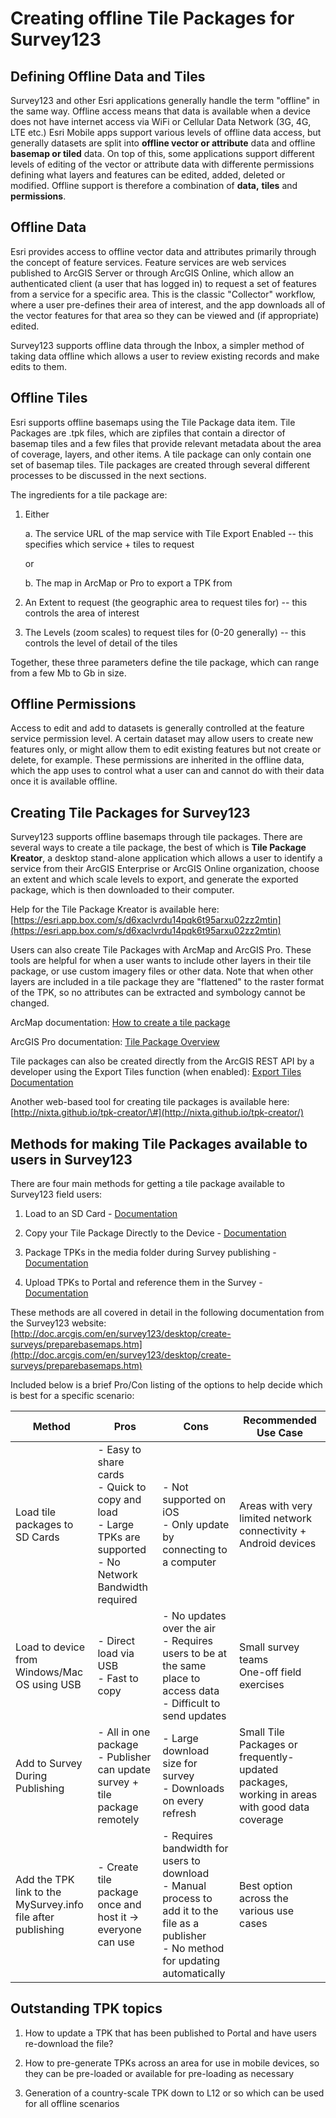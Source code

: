 Creating offline Tile Packages for Survey123
============================================

Defining Offline Data and Tiles
-------------------------------

Survey123 and other Esri applications generally handle the term
"offline" in the same way. Offline access means that data is available
when a device does not have internet access via WiFi or Cellular Data
Network (3G, 4G, LTE etc.) Esri Mobile apps support various levels of
offline data access, but generally datasets are split into **offline
vector or attribute** data and offline **basemap or tiled** data. On top
of this, some applications support different levels of editing of the
vector or attribute data with differente permissions defining what
layers and features can be edited, added, deleted or modified. Offline
support is therefore a combination of **data,** **tiles** and
**permissions**.

Offline Data
------------

Esri provides access to offline vector data and attributes primarily
through the concept of feature services. Feature services are web
services published to ArcGIS Server or through ArcGIS Online, which
allow an authenticated client (a user that has logged in) to request a
set of features from a service for a specific area. This is the classic
"Collector" workflow, where a user pre-defines their area of interest,
and the app downloads all of the vector features for that area so they
can be viewed and (if appropriate) edited.

Survey123 supports offline data through the Inbox, a simpler method of
taking data offline which allows a user to review existing records and
make edits to them.

Offline Tiles
-------------

Esri supports offline basemaps using the Tile Package data item. Tile
Packages are .tpk files, which are zipfiles that contain a director of
basemap tiles and a few files that provide relevant metadata about the
area of coverage, layers, and other items. A tile package can only
contain one set of basemap tiles. Tile packages are created through
several different processes to be discussed in the next sections.

The ingredients for a tile package are:

1.  Either

    a.  The service URL of the map service with Tile Export Enabled --
        this specifies which service + tiles to request

    or

    b.  The map in ArcMap or Pro to export a TPK from

<!-- -->

2.  An Extent to request (the geographic area to request tiles for) --
    this controls the area of interest

3.  The Levels (zoom scales) to request tiles for (0-20 generally) --
    this controls the level of detail of the tiles

Together, these three parameters define the tile package, which can
range from a few Mb to Gb in size.

Offline Permissions
-------------------

Access to edit and add to datasets is generally controlled at the
feature service permission level. A certain dataset may allow users to
create new features only, or might allow them to edit existing features
but not create or delete, for example. These permissions are inherited
in the offline data, which the app uses to control what a user can and
cannot do with their data once it is available offline.

Creating Tile Packages for Survey123
------------------------------------

Survey123 supports offline basemaps through tile packages. There are
several ways to create a tile package, the best of which is **Tile
Package Kreator**, a desktop stand-alone application which allows a user
to identify a service from their ArcGIS Enterprise or ArcGIS Online
organization, choose an extent and which scale levels to export, and
generate the exported package, which is then downloaded to their
computer.

Help for the Tile Package Kreator is available here:
[https://esri.app.box.com/s/d6xaclvrdu14pqk6t95arxu02zz2mtin](https://esri.app.box.com/s/d6xaclvrdu14pqk6t95arxu02zz2mtin)

Users can also create Tile Packages with ArcMap and ArcGIS Pro. These
tools are helpful for when a user wants to include other layers in their
tile package, or use custom imagery files or other data. Note that when
other layers are included in a tile package they are "flattened" to the
raster format of the TPK, so no attributes can be extracted and
symbology cannot be changed.

ArcMap documentation: [How to create a tile
package](http://desktop.arcgis.com/en/arcmap/latest/map/working-with-arcmap/how-to-create-a-tile-package.htm)

ArcGIS Pro documentation: [Tile Package
Overview](http://pro.arcgis.com/en/pro-app/help/sharing/overview/tile-package.htm)

Tile packages can also be created directly from the ArcGIS REST API by a
developer using the Export Tiles function (when enabled): [Export Tiles
Documentation](http://resources.arcgis.com/en/help/arcgis-rest-api/index.html#/Export_Tiles/02r30000025t000000/)

Another web-based tool for creating tile packages is available here:
[http://nixta.github.io/tpk-creator/\#](http://nixta.github.io/tpk-creator/)

Methods for making Tile Packages available to users in Survey123
----------------------------------------------------------------

There are four main methods for getting a tile package available to
Survey123 field users:

1.  Load to an SD Card -
    [Documentation](http://doc.arcgis.com/en/survey123/desktop/create-surveys/preparebasemaps.htm#ESRI_SECTION1_7D8E3F7EB17A457088A9368CB065465B)

2.  Copy your Tile Package Directly to the Device -
    [Documentation](http://doc.arcgis.com/en/survey123/desktop/create-surveys/preparebasemaps.htm#ESRI_SECTION1_2AE91E3EDB004B61905B1B7E7D0A6431)

3.  Package TPKs in the media folder during Survey publishing -
    [Documentation](http://doc.arcgis.com/en/survey123/desktop/create-surveys/preparebasemaps.htm#ESRI_SECTION1_7C1C32D5FB2C401DA4F1A547A93891C9)

4.  Upload TPKs to Portal and reference them in the Survey -
    [Documentation](http://doc.arcgis.com/en/survey123/desktop/create-surveys/preparebasemaps.htm#ESRI_SECTION1_81F988166E0D4CB4BD6823C84AE3186C)

These methods are all covered in detail in the following documentation
from the Survey123 website:
[http://doc.arcgis.com/en/survey123/desktop/create-surveys/preparebasemaps.htm](http://doc.arcgis.com/en/survey123/desktop/create-surveys/preparebasemaps.htm)

Included below is a brief Pro/Con listing of the options to help decide
which is best for a specific scenario:


| **Method**      | **Pros**        | **Cons**        | **Recommended Use Case**      |
| --- | --- | --- | --- |
| Load tile packages to SD Cards | - Easy to share cards <br/> - Quick to copy and load <br/> - Large TPKs are supported <br/> - No Network Bandwidth required | - Not supported on iOS <br/> - Only update by connecting to a computer | Areas with very limited network connectivity + Android devices |
| Load to device from Windows/Mac OS using USB | - Direct load via USB <br/> - Fast to copy | - No updates over the air <br/> - Requires users to be at the same place to access data <br/> - Difficult to send updates | Small survey teams <br/> One-off field exercises|
| Add to Survey During Publishing | - All in one package <br/> - Publisher can update survey + tile package remotely | - Large download size for survey <br/> - Downloads on every refresh | Small Tile Packages or frequently-updated packages, working in areas with good data coverage |
| Add the TPK link to the MySurvey.info file after publishing | - Create tile package once and host it -> everyone can use | - Requires bandwidth for users to download <br/> -	Manual process to add it to the file as a publisher <br/> -	No method for updating automatically |	Best option across the various use cases |


Outstanding TPK topics
----------------------

1.  How to update a TPK that has been published to Portal and have users
    re-download the file?

2.  How to pre-generate TPKs across an area for use in mobile devices,
    so they can be pre-loaded or available for pre-loading as necessary

3.  Generation of a country-scale TPK down to L12 or so which can be
    used for all offline scenarios
